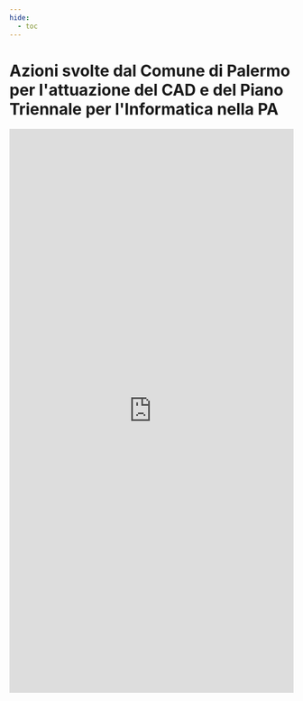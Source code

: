 ```yaml
---
hide:
  - toc
---
```


# Azioni svolte dal Comune di Palermo per l'attuazione del CAD e del Piano Triennale per l'Informatica nella PA

<iframe width="100%" height="1000px" frameBorder="0" src="https://docs.google.com/document/d/1YijicjYTvPshH5ibqL0T9vYEgUWibfMuCPg7ZklbHDg/preview"></iframe>
